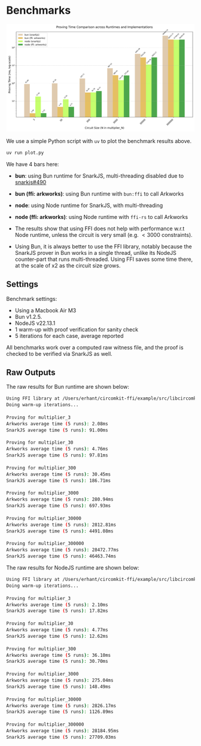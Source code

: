 # Benchmarks

![Plot](plot.png)

We use a simple Python script with `uv` to plot the benchmark results above.

```sh
uv run plot.py
```

We have 4 bars here:

- **bun**: using Bun runtime for SnarkJS, multi-threading disabled due to [snarkjs#490](https://github.com/iden3/snarkjs/pull/490)
- **bun (ffi: arkworks)**: using Bun runtime with `bun:ffi` to call Arkworks
- **node**: using Node runtime for SnarkJS, with multi-threading
- **node (ffi: arkworks)**: using Node runtime with `ffi-rs` to call Arkworks

- The results show that using FFI does not help with performance w.r.t Node runtime, unless the circuit is very small (e.g. $\lt 3000$ constraints).

- Using Bun, it is always better to use the FFI library, notably because the SnarkJS prover in Bun works in a single thread, unlike its NodeJS counter-part that runs multi-threaded. Using FFI saves some time there, at the scale of x2 as the circuit size grows.

## Settings

Benchmark settings:

- Using a Macbook Air M3
- Bun v1.2.5.
- NodeJS v22.13.1
- 1 warm-up with proof verification for sanity check
- 5 iterations for each case, average reported

All benchmarks work over a computed raw witness file, and the proof is checked to be verified via SnarkJS as well.

## Raw Outputs

The raw results for Bun runtime are shown below:

```sh
Using FFI library at /Users/erhant/circomkit-ffi/example/src/libcircomkit_ffi-macOS-arm64.dylib for Bun
Doing warm-up iterations...

Proving for multiplier_3
Arkworks average time (5 runs): 2.08ms
SnarkJS average time (5 runs): 91.00ms

Proving for multiplier_30
Arkworks average time (5 runs): 4.76ms
SnarkJS average time (5 runs): 97.81ms

Proving for multiplier_300
Arkworks average time (5 runs): 30.45ms
SnarkJS average time (5 runs): 186.71ms

Proving for multiplier_3000
Arkworks average time (5 runs): 280.94ms
SnarkJS average time (5 runs): 697.93ms

Proving for multiplier_30000
Arkworks average time (5 runs): 2812.81ms
SnarkJS average time (5 runs): 4491.08ms

Proving for multiplier_300000
Arkworks average time (5 runs): 28472.77ms
SnarkJS average time (5 runs): 46463.74ms
```

The raw results for NodeJS runtime are shown below:

```sh
Using FFI library at /Users/erhant/circomkit-ffi/example/src/libcircomkit_ffi-macOS-arm64.dylib for Node
Doing warm-up iterations...

Proving for multiplier_3
Arkworks average time (5 runs): 2.10ms
SnarkJS average time (5 runs): 17.82ms

Proving for multiplier_30
Arkworks average time (5 runs): 4.77ms
SnarkJS average time (5 runs): 12.62ms

Proving for multiplier_300
Arkworks average time (5 runs): 36.10ms
SnarkJS average time (5 runs): 30.70ms

Proving for multiplier_3000
Arkworks average time (5 runs): 275.04ms
SnarkJS average time (5 runs): 148.49ms

Proving for multiplier_30000
Arkworks average time (5 runs): 2826.17ms
SnarkJS average time (5 runs): 1126.89ms

Proving for multiplier_300000
Arkworks average time (5 runs): 28184.95ms
SnarkJS average time (5 runs): 27709.03ms
```
